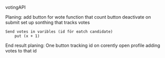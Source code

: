 votingAPI

Planing:
    add button for wote
        function that count
        button deactivate on submit
    set up sonthing that tracks votes

    
    Send votes in varibles (id för eatch candidate)
        put (x + 1)


End result planing:
    One button
        tracking id on corently open profile
            adding votes to that id